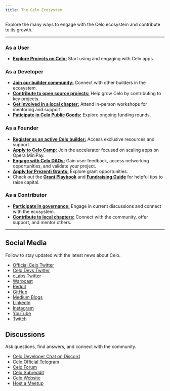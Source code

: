 ```yaml
---
title: The Celo Ecosystem
---
```


Explore the many ways to engage with the Celo ecosystem and contribute to its growth.

---

### As a User
- [**Explore Projects on Celo:**](https://www.celopg.eco/ecosystem) Start using and engaging with Celo apps.


### As a Developer

- [**Join our builder community:**](/general/ecosystem/builders) Connect with other builders in the ecosystem.
- [**Contribute to open source projects:**](/general/ecosystem/contributors) Help grow Celo by contributing to key projects.
- [**Get involved in a local chapter:**](/general/ecosystem/daos) Attend in-person workshops for mentoring and support.
- [**Paticipate in Celo Public Goods:**](https://www.celopg.eco/) Explore ongoing funding rounds.


### As a Founder
- [**Register as an active Celo builder:**](https://docs.google.com/forms/d/e/1FAIpQLSemO5Kbf8fzq70AtiZEPRkk040MmpmmyhRqeurAwuVWUg63tQ/viewform) Access exclusive resources and support.
- [**Apply to Celo Camp:**](https://www.celocamp.com/) Join the accelerator focused on scaling apps on Opera MiniPay.
- [**Engage with Celo DAOs:**](/general/ecosystem/daos) Gain user feedback, access networking opportunities, and validate your project.
- [**Apply for Prezenti Grants:**](https://www.prezenti.xyz/) Explore grant opportunities.
- Check out the [**Grant Playbook**](./guides/grant-playbook.md) and [**Fundraising Guide**](./guides/grant-playbook.md) for helpful tips to raise capital.

### As a Contributor
- [**Participate in governance:**](/general/ecosystem/governance) Engage in current discussions and connect with the ecosystem.
- [**Contribute to local chapters:**](/general/ecosystem/daos) Connect with the community, offer support, and mentor others.

---

## Social Media

Follow to stay updated with the latest news about Celo.

- [Official Celo Twitter](https://x.com/Celo)
- [Celo Devs Twitter](https://x.com/CeloDevs)
- [cLabs Twitter](https://x.com/cLabs)
- [Warpcast](https://warpcast.com/~/users/celo)
- [Reddit](https://www.reddit.com/r/celo/)
- [GitHub](https://github.com/celo-org/celo-monorepo)
- [Medium Blogs](https://medium.com/celoOrg)
- [LinkedIn](https://www.linkedin.com/company/celoOrg/)
- [Instagram](https://www.instagram.com/celoorg/)
- [YouTube](https://youtube.com/channel/UCCZgos_YAJSXm5QX5D5Wkcw)
- [Twitch](https://www.twitch.tv/celoorg)

## Discussions

Ask questions, find answers, and connect with the community.

- [Celo Developer Chat on Discord](https://chat.celo.org/)
- [Celo Official Telegram](https://t.me/celoplatform)
- [Celo Forum](https://forum.celo.org/)
- [Celo Subreddit](https://www.reddit.com/r/celo/)
- [Celo Website](https://celo.org/developers)
- [Host a Meetup](https://airtable.com/shrTCM7LddTxOm3r6)


